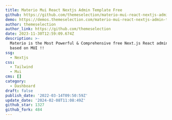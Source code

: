 ```yaml
---
title: Materio Mui React Nextjs Admin Template Free
github: https://github.com/themeselection/materio-mui-react-nextjs-admin-template-free
demo: https://demos.themeselection.com/materio-mui-react-nextjs-admin-template-free/
author: themeselection
author_link: https://github.com/themeselection
date: 2023-11-30T12:59:09.674Z
description: >-
  Materio is the Most Powerful & Comprehensive free Next.js React admin template
  based on MUI !!
ssg:
  - Nextjs
css:
  - Tailwind
  - Mui
cms: []
category:
  - Dashboard
draft: false
publish_date: '2022-03-14T09:50:59Z'
update_date: '2024-02-08T11:08:49Z'
github_star: 1327
github_fork: 484
---
```

